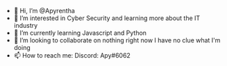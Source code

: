 - 👋 Hi, I’m @Apyrentha
- 👀 I’m interested in Cyber Security and learning more about the IT industry
- 🌱 I’m currently learning Javascript and Python
- 💞️ I’m looking to collaborate on nothing right now I have no clue what I'm doing
- 📫 How to reach me:
Discord: Apy#6062

<!---
Apyrentha/Apyrentha is a ✨ special ✨ repository because its `README.md` (this file) appears on your GitHub profile.
You can click the Preview link to take a look at your changes.
--->
